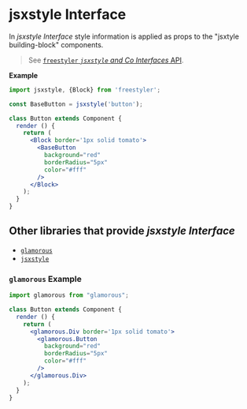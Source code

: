 # jsxstyle Interface

In *jsxstyle Interface* style information is applied as props to the "jsxtyle building-block" components.

> See [`freestyler` *`jsxstyle` and Co Interfaces* API](../../jsxstyle.md).

__Example__

```jsx
import jsxstyle, {Block} from 'freestyler';

const BaseButton = jsxstyle('button');

class Button extends Component {
  render () {
    return (
      <Block border='1px solid tomato'>
        <BaseButton
          background="red"
          borderRadius="5px"
          color="#fff"
        />
      </Block>
    );
  }
}
```

## Other libraries that provide *jsxstyle Interface*

  - [`glamorous`][lib-glamorous]
  - [`jsxstyle`][lib-jsxstyle]

[lib-jsxstyle]: https://github.com/smyte/jsxstyle
[lib-glamorous]: https://github.com/paypal/glamorous


### `glamorous` Example

```jsx
import glamorous from "glamorous";

class Button extends Component {
  render () {
    return (
      <glamorous.Div border='1px solid tomato'>
        <glamorous.Button
          background="red"
          borderRadius="5px"
          color="#fff"
        />
      </glamorous.Div>
    );
  }
}
```
